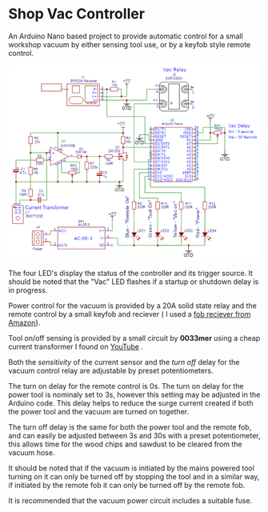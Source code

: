 # Shop Vac Controller

 An Arduino Nano based project to provide automatic control for a small workshop vacuum by either sensing tool use, or by a keyfob style remote control.

![Schematic Diagram](readme.images/SCH.Shop.Vac.Controller.png)

The four LED's display the status of the controller and its trigger source. It should be noted that the "Vac" LED flashes if a startup or shutdown delay is in progress.

 Power control for the vacuum is provided by a 20A solid state relay and the remote control by a small keyfob and reciever ( I used a [fob reciever from Amazon](https://www.amazon.co.uk/gp/product/B08SHQ749R/)}.

Tool on/off sensing is provided by a small circuit by **0033mer** using a cheap current transformer  I found on [YouTube](https://www.youtube.com/watch?v=gvBVxQGS_OU&t=280s) .

Both the *sensitivity* of the current sensor and the *turn off* delay for the vacuum control relay are adjustable by preset potentiometers.

The turn on delay for the remote control is 0s. The turn on delay for the power tool is nominaly set to 3s, however this setting may be adjusted in the Arduino code. This delay helps to reduce the surge current created if both the power tool and the vacuum are turned on together.

The turn off delay is the same for both the power tool and the remote fob, and can easily be adjusted between 3s and 30s with a preset potentiometer, this allows time for the wood chips and sawdust to be cleared from the vacuum hose.

It should be noted that if the vacuum is initiated by the mains powered tool turning on it can only be turned off by stopping the tool and in a similar way, if initiated by the remote fob it can only be turned off by the remote fob.

It is recommended that the vacuum power circuit includes a suitable fuse.
